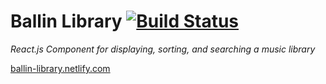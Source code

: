# Ballin Library [![Build Status](https://travis-ci.com/JBallin/ballin-library.svg?branch=master)](https://travis-ci.com/JBallin/ballin-library)

*React.js Component for displaying, sorting, and searching a music library*

[ballin-library.netlify.com][0]

[0]: https://ballin-library.netlify.com
